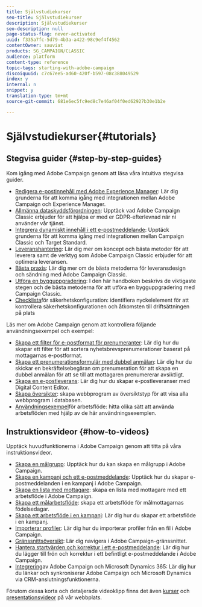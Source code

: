 ```yaml
---
title: Självstudiekurser
seo-title: Självstudiekurser
description: Självstudiekurser
seo-description: null
page-status-flag: never-activated
uuid: f335a7fc-5d79-4b3a-a422-98c9ef4f4562
contentOwner: sauviat
products: SG_CAMPAIGN/CLASSIC
audience: platform
content-type: reference
topic-tags: starting-with-adobe-campaign
discoiquuid: c7c67ee5-ad60-420f-b597-08c388049529
index: y
internal: n
snippet: y
translation-type: tm+mt
source-git-commit: 681e6ec5fc9ed8c7e46af04f0ed62927b30e1b2e

---
```



# Självstudiekurser{#tutorials}

## Stegvisa guider {#step-by-step-guides}

Kom igång med Adobe Campaign genom att läsa våra intuitiva stegvisa guider.

* [Redigera e-postinnehåll med Adobe Experience Manager](https://docs.campaign.adobe.com/doc/AC/getting_started/EN/aem.html): Lär dig grunderna för att komma igång med integrationen mellan Adobe Campaign och Experience Manager.
* [Allmänna dataskyddsförordningen](https://docs.campaign.adobe.com/doc/AC/getting_started/EN/ACC_GDPR.html): Upptäck vad Adobe Campaign Classic erbjuder för att hjälpa er med er GDPR-efterlevnad när ni använder vår tjänst.
* [Integrera dynamiskt innehåll i ett e-postmeddelande](https://docs.campaign.adobe.com/doc/AC/getting_started/EN/target.html): Upptäck grunderna för att komma igång med integrationen mellan Campaign Classic och Target Standard.
* [Leveranshantering](https://docs.campaign.adobe.com/doc/AC/getting_started/EN/deliverability.html): Lär dig mer om koncept och bästa metoder för att leverera samt de verktyg som Adobe Campaign Classic erbjuder för att optimera leveransen.
* [Bästa praxis](https://docs.campaign.adobe.com/doc/AC/getting_started/EN/deliveryBestPractices.html): Lär dig mer om de bästa metoderna för leveransdesign och sändning med Adobe Campaign Classic.
* [Utföra en bygguppgradering](https://docs.campaign.adobe.com/doc/AC/getting_started/EN/buildUpgrade.html): I den här handboken beskrivs de viktigaste stegen och de bästa metoderna för att utföra en bygguppgradering med Campaign Classic.
* [Checklista](https://docs.campaign.adobe.com/doc/AC/getting_started/EN/security.html)för säkerhetskonfiguration: identifiera nyckelelement för att kontrollera säkerhetskonfigurationen och åtkomsten till driftsättningen på plats

Läs mer om Adobe Campaign genom att kontrollera följande användningsexempel och exempel:

* [Skapa ett filter för e-postformat för prenumeranter](../../platform/using/use-case.md#creating-a-filter-on-the-email-format-of-subscribers): Lär dig hur du skapar ett filter för att sortera nyhetsbrevsprenumerationer baserat på mottagarnas e-postformat.
* [Skapa ett prenumerationsformulär med dubbel anmälan](../../web/using/use-cases--web-forms.md#create-a-subscription--form-with-double-opt-in): Lär dig hur du skickar en bekräftelsebegäran om prenumeration för att skapa en dubbel anmälan för att se till att mottagaren prenumererar avsiktligt.
* [Skapa en e-postleverans](../../web/using/use-case--creating-an-email-delivery.md): Lär dig hur du skapar e-postleveranser med Digital Content Editor.
* [Skapa översikter](../../web/using/use-cases--creating-overviews.md): skapa webbprogram av översiktstyp för att visa alla webbprogram i databasen.
* [Användningsexempel](../../workflow/using/using-the-local-approval-activity.md)för arbetsflöde: hitta olika sätt att använda arbetsflöden med hjälp av de här användningsexemplen.

## Instruktionsvideor {#how-to-videos}

Upptäck huvudfunktionerna i Adobe Campaign genom att titta på våra instruktionsvideor.

* [Skapa en målgrupp](https://docs.adobe.com/content/help/en/campaign-learn/campaign-classic-tutorials/getting-started/creating-a-list-of-recipients.html): Upptäck hur du kan skapa en målgrupp i Adobe Campaign.
* [Skapa en kampanj och ett e-postmeddelande](https://docs.adobe.com/content/help/en/campaign-learn/campaign-classic-tutorials/getting-started/creating-a-campaign-and-an-email.html): Upptäck hur du skapar e-postmeddelanden i en kampanj i Adobe Campaign.
* [Skapa en lista med mottagare](https://docs.adobe.com/content/help/en/campaign-learn/campaign-classic-tutorials/getting-started/creating-a-list-of-recipients.html): skapa en lista med mottagare med ett arbetsflöde i Adobe Campaign.
* [Skapa ett målarbetsflöde](https://docs.adobe.com/content/help/en/campaign-learn/campaign-classic-tutorials/getting-started/creating-a-targeting-workflow.html): skapa ett arbetsflöde för målmottagarnas födelsedagar.
* [Skapa ett arbetsflöde i en kampanj](https://docs.adobe.com/content/help/en/campaign-learn/campaign-classic-tutorials/getting-started/creating-a-workflow.html): Lär dig hur du skapar ett arbetsflöde i en kampanj.
* [Importerar profiler](https://docs.adobe.com/content/help/en/campaign-learn/campaign-classic-tutorials/getting-started/importing-profiles.html): Lär dig hur du importerar profiler från en fil i Adobe Campaign.
* [Gränssnittsöversikt](https://docs.adobe.com/content/help/en/campaign-learn/campaign-classic-tutorials/getting-started/interface-overview.html): Lär dig navigera i Adobe Campaign-gränssnittet.
* [Hantera startvärden och korrektur i ett e-postmeddelande](https://docs.adobe.com/content/help/en/campaign-learn/campaign-classic-tutorials/getting-started/managing-seed-and-proofs.html): Lär dig hur du lägger till frön och korrektur i ett befintligt e-postmeddelande i Adobe Campaign.
* [Integrering](https://docs.adobe.com/content/help/en/campaign-learn/campaign-classic-tutorials/integrating/dynamics365-integration.html)av Adobe Campaign och Microsoft Dynamics 365: Lär dig hur du länkar och synkroniserar Adobe Campaign och Microsoft Dynamics via CRM-anslutningsfunktionerna.

Förutom dessa korta och detaljerade videoklipp finns det även [kurser](https://training.adobe.com/training/courses.html) och [presentationsvideor](https://www.adobe.com/training/video.html) på vår webbplats.
